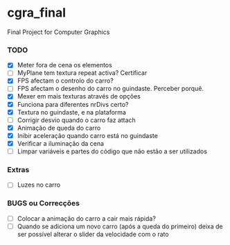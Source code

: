 # cgra_final
Final Project for Computer Graphics

### TODO

- [X] Meter fora de cena os elementos
- [ ] MyPlane tem textura repeat activa? Certificar
- [X] FPS afectam o controlo do carro?
- [ ] FPS afectam o desenho do carro no guindaste. Perceber porquê.
- [X] Mexer em mais texturas através de opções
- [X] Funciona para diferentes nrDivs certo?
- [X] Textura no guindaste, e na plataforma
- [ ] Corrigir desvio quando o carro faz attach
- [X] Animação de queda do carro
- [X] Inibir aceleração quando carro está no guindaste
- [X] Verificar a iluminação da cena
- [ ] Limpar variáveis e partes do código que não estão a ser utilizados

### Extras

- [ ] Luzes no carro

### BUGS ou Correcções

- [ ] Colocar a animação do carro a cair mais rápida?
- [ ] Quando se adiciona um novo carro (após a queda do primeiro) deixa de ser possível alterar o slider da velocidade com o rato 
